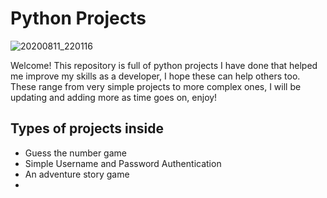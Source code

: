 # Python Projects 
![20200811_220116](https://user-images.githubusercontent.com/48221355/90957743-abaa3d00-e487-11ea-80fa-f0bb9f9627e4.jpg)


Welcome! This repository is full of python projects I have done that helped me improve my skills as a developer, I hope these can help others too. These range from very simple projects to more complex ones, I will be updating and adding more as time goes on, enjoy! 

## Types of projects inside 
- Guess the number game 
- Simple Username and Password Authentication 
- An adventure story game
- 
